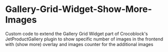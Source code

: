 # Gallery-Grid-Widget-Show-More-Images
Custom code to extend the Gallery Grid Widget part of Crocoblock's JetProductGallery plugin to show specific number of images in the frontend with (show more) overlay and images counter for the additional images 
